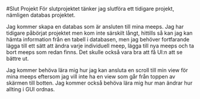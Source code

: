 #Slut Projekt
För slutprojektet tänker jag slutföra ett tidigare projekt, nämligen databas projektet.

Jag kommer skapa en databas som är ansluten till mina meeps. Jag har tidigare påbörjat projektet 
men kom inte särskilt långt, hittills så kan jag kan hämta information från en tabell i databasen, men 
jag behöver fortfarande lägga till ett sätt att ändra varje individuell meep, lägga till nya meeps och ta 
bort meeps som redan finns. Det skulle också vara bra att få UI:n att se bättre ut.

Jag kommer behöva lära mig hur jag kan ansluta en scroll till min view för mina meeps eftersom jag 
vill inte ha en view som går från toppen av skärmen till botten. Jag kommer också behöva lära mig hur 
man ändrar hur allting i GUI ordnas.
